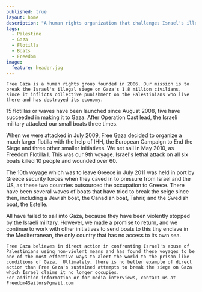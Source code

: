 ```yaml
---
published: true
layout: home
description: "A human rights organization that challenges Israel's illegal siege on Gaza"
tags: 
  - Palestine
  - Gaza
  - Flotilla
  - Boats
  - Freedom
image: 
  feature: header.jpg
---
```




    Free Gaza is a human rights group founded in 2006. Our mission is to break the Israel's illegal siege on Gaza's 1.8 million civilians, since it inflicts collective punishment on the Palestinians who live there and has destroyed its economy.

15 flotillas or waves have been launched since August 2008, five have succeeded in making it to Gaza. After Operation Cast lead, the Israeli military attacked our small boats three times. 

When we were attacked in July 2009, Free Gaza decided to organize a much larger flotilla with the help of IHH, the European Campaign to End the Siege and three other smaller initiatives. We set sail in May 2010, as Freedom Flotilla I. This was our 9th voyage. Israel's lethal attack on all six boats killed 10 people and wounded over 60.

The 10th voyage which was to leave Greece in July 2011 was held in port by Greece security forces when they caved in to pressure from Israel and the US, as these two countries outsourced the occupation to Greece. There have been several waves of boats that have tried to break the seige since then, including a Jewish boat, the Canadian boat, Tahrir, and the Swedish boat, the Estelle. 

All have failed to sail into Gaza, because they have been violently stopped by the Israeli military. However, we made a promise to return, and we continue to work with other initiatives to send boats to this tiny enclave in the Mediterranean, the only country that has no access to its own sea. 

    Free Gaza believes in direct action in confronting Israel's abuse of Palestinians using non-violent means and has found these voyages to be one of the most effective ways to alert the world to the prison-like conditions of Gaza.  Ultimately, there is no better example of direct action than Free Gaza's sustained attempts to break the siege on Gaza which Israel claims it no longer occupies.
    For addition information or for media interviews, contact us at Freedom4Sailors@gmail.com 
